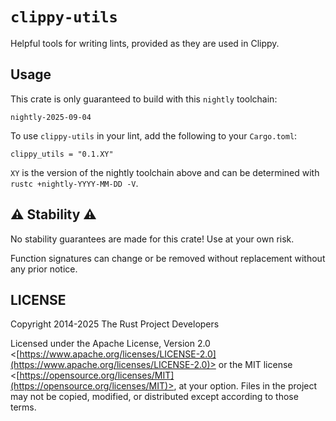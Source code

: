 # `clippy-utils`

Helpful tools for writing lints, provided as they are used in Clippy.

## Usage

This crate is only guaranteed to build with this `nightly` toolchain:

<!-- begin autogenerated nightly -->
```
nightly-2025-09-04
```
<!-- end autogenerated nightly -->

To use `clippy-utils` in your lint, add the following to your `Cargo.toml`:

```
clippy_utils = "0.1.XY"
```

`XY` is the version of the nightly toolchain above and can be determined with `rustc +nightly-YYYY-MM-DD -V`.

## :warning: Stability :warning:

No stability guarantees are made for this crate! Use at your own risk.

Function signatures can change or be removed without replacement without any prior notice.

## LICENSE

<!-- REUSE-IgnoreStart -->

Copyright 2014-2025 The Rust Project Developers

Licensed under the Apache License, Version 2.0
<[https://www.apache.org/licenses/LICENSE-2.0](https://www.apache.org/licenses/LICENSE-2.0)> or the MIT license
<[https://opensource.org/licenses/MIT](https://opensource.org/licenses/MIT)>, at your option. Files in the project may
not be copied, modified, or distributed except according to those terms.

<!-- REUSE-IgnoreEnd -->
